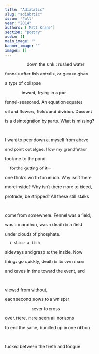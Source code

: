```yaml
---
title: "Adiabatic"
slug: "adiabatic"
issue: "Fall"
year: "2014"
authors: ['Matt Krane']
section: "poetry"
audio: []
main_image: ""
banner_image: ""
images: []
---
```

                  down the sink : rushed water

funnels after fish entrails, or grease gives

a type of collapse 

                inward, frying in a pan

fennel-seasoned. An equation equates 

oil and flowers, fields and division. Descent

is a disintegration by parts. What is missing?

 

I want to peer down at myself from above

and point out algae. How my grandfather

took me to the pond 

       for the gutting of it—

one blink’s worth too much. Why isn’t there 

more inside? Why isn’t there more to bleed, 

protrude, be stripped? All these still stalks

 

come from somewhere. Fennel was a field,

was a marathon, was a death in a field 

under clouds of phosphate.

      I slice a fish

sideways and grasp at the inside. Now

things go quickly, death is its own mass

and caves in time toward the event, and

 

viewed from without,

each second slows to a whisper

                         never to cross

over. Here. Here seem all horizons 

to end the same, bundled up in one ribbon 

 

tucked between the teeth and tongue.

